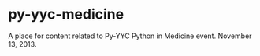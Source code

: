 py-yyc-medicine
===============

A place for content related to Py-YYC Python in Medicine event.  November 13, 2013.
